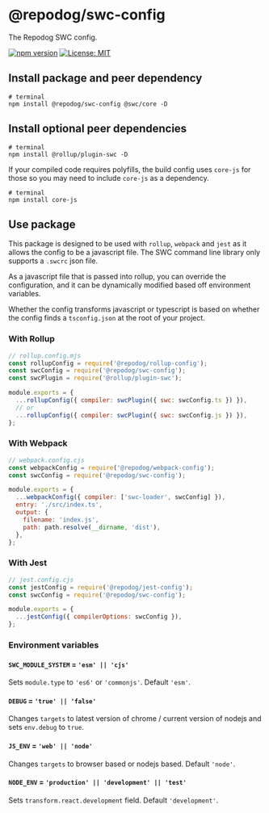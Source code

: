 # @repodog/swc-config

The Repodog SWC config.

[![npm version](https://badge.fury.io/js/%40repodog%2Fswc-config.svg)](https://badge.fury.io/js/%40repodog%2Fswc-config)
[![License: MIT](https://img.shields.io/badge/License-MIT-yellow.svg)](LICENSE)

## Install package and peer dependency

```shell
# terminal
npm install @repodog/swc-config @swc/core -D
```

## Install optional peer dependencies

```shell
# terminal
npm install @rollup/plugin-swc -D
```

If your compiled code requires polyfills, the build config uses `core-js` for those so you may need to include `core-js` as a dependency.

```shell
# terminal
npm install core-js
```

## Use package

This package is designed to be used with `rollup`, `webpack` and `jest` as it allows the config to be a javascript file. The SWC command line library only supports a `.swcrc` json file.

As a javascript file that is passed into rollup, you can override the configuration, and it can be dynamically modified based off environment variables.

Whether the config transforms javascript or typescript is based on whether the config finds a `tsconfig.json` at the root of your project.

### With Rollup

```javascript
// rollup.config.mjs
const rollupConfig = require('@repodog/rollup-config');
const swcConfig = require('@repodog/swc-config');
const swcPlugin = require('@rollup/plugin-swc');

module.exports = {
  ...rollupConfig({ compiler: swcPlugin({ swc: swcConfig.ts }) }),
  // or
  ...rollupConfig({ compiler: swcPlugin({ swc: swcConfig.js }) }),
};
```

### With Webpack

```javascript
// webpack.config.cjs
const webpackConfig = require('@repodog/webpack-config');
const swcConfig = require('@repodog/swc-config');

module.exports = {
  ...webpackConfig({ compiler: ['swc-loader', swcConfig] }),
  entry: './src/index.ts',
  output: {
    filename: 'index.js',
    path: path.resolve(__dirname, 'dist'),
  },
};
```

### With Jest

```javascript
// jest.config.cjs
const jestConfig = require('@repodog/jest-config');
const swcConfig = require('@repodog/swc-config');

module.exports = {
  ...jestConfig({ compilerOptions: swcConfig }),
};
```

### Environment variables

#### `SWC_MODULE_SYSTEM` = `'esm' || 'cjs'`

Sets `module.type` to `'es6'` or `'commonjs'`. Default `'esm'`.

#### `DEBUG` = `'true' || 'false'`

Changes `targets` to latest version of chrome / current version of nodejs and sets `env.debug` to `true`.

#### `JS_ENV` = `'web' || 'node'`

Changes `targets` to browser based or nodejs based. Default `'node'`.

#### `NODE_ENV` = `'production' || 'development' || 'test'`

Sets `transform.react.development` field. Default `'development'`.
